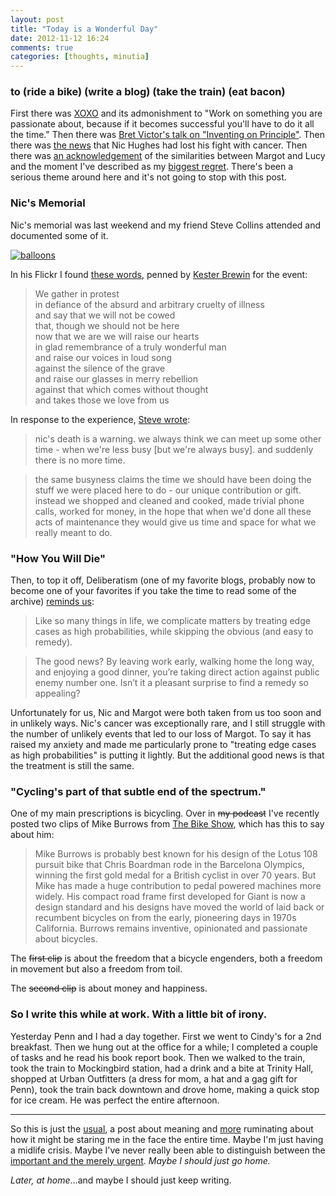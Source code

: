 ```yaml
---
layout: post
title: "Today is a Wonderful Day"
date: 2012-11-12 16:24
comments: true
categories: [thoughts, minutia]
---
```


### to (ride a bike) (write a blog) (take the train) (eat bacon) ###

First there was [XOXO](/2012/09/23/xoxo/) and its admonishment to "Work on something you are passionate about, because if it becomes successful you'll have to do it all the time." Then there was [Bret Victor's talk on "Inventing on Principle"](/2012/09/30/bret-victor-inventing-on-principle/). Then there was [the news](/2012/10/07/nic/) that Nic Hughes had lost his fight with cancer. Then there was [an acknowledgement](/2012/11/06/daddys-girls/) of the similarities between Margot and Lucy and the moment I've described as my [biggest regret](http://www.flickr.com/photos/carissabyers/4779129420/ "About two years ago Daniel went to work"). There's been a serious theme around here and it's not going to stop with this post.

### Nic's Memorial ###

Nic's memorial was last weekend and my friend Steve Collins attended and documented some of it.

[![balloons](http://farm9.staticflickr.com/8349/8173359539_02eb6d830f.jpg)](http://www.flickr.com/photos/smallritual/8173359539/)

In his Flickr I found [these words](http://www.flickr.com/photos/smallritual/8175797068/in/photostream/), penned by [Kester Brewin](http://www.kesterbrewin.com) for the event:

> We gather in protest  
in defiance of the absurd and arbitrary cruelty of illness  
and say that we will not be cowed  
that, though we should not be here  
now that we are we will raise our hearts  
in glad remembrance of a truly wonderful man  
and raise our voices in loud song  
against the silence of the grave  
and raise our glasses in merry rebellion  
against that which comes without thought  
and takes those we love from us

In response to the experience, [Steve wrote](http://smallritual.blogs.com/small_ritual/2012/11/in-memoriam.html):

> nic's death is a warning. we always think we can meet up some other time - when we're less busy [but we're always busy]. and suddenly there is no more time.

> the same busyness claims the time we should have been doing the stuff we were placed here to do - our unique contribution or gift. instead we shopped and cleaned and cooked, made trivial phone calls, worked for money, in the hope that when we'd done all these acts of maintenance they would give us time and space for what we really meant to do.

### "How You Will Die" ###

Then, to top it off, Deliberatism (one of my favorite blogs, probably now to become one of your favorites if you take the time to read some of the archive) [reminds us](http://www.deliberatism.com/editorial/how-you-will-die/):

> Like so many things in life, we complicate matters by treating edge cases as high probabilities, while skipping the obvious (and easy to remedy).

> The good news? By leaving work early, walking home the long way, and enjoying a good dinner, you’re taking direct action against public enemy number one. Isn’t it a pleasant surprise to find a remedy so appealing?

Unfortunately for us, Nic and Margot were both taken from us too soon and in unlikely ways. Nic's cancer was exceptionally rare, and I still struggle with the number of unlikely events that led to our loss of Margot. To say it has raised my anxiety and made me particularly prone to "treating edge cases as high probabilities" is putting it lightly. But the additional good news is that the treatment is still the same.

### "Cycling's part of that subtle end of the spectrum." ###

One of my main prescriptions is bicycling. Over in ~~my podcast~~ I've recently posted two clips of Mike Burrows from [The Bike Show](http://thebikeshow.net/burrows-on-the-bicycle-part-one/), which has this to say about him:

> Mike Burrows is probably best known for his design of the Lotus 108 pursuit bike that Chris Boardman rode in the Barcelona Olympics, winning the first gold medal for a British cyclist in over 70 years. But Mike has made a huge contribution to pedal powered machines more widely. His compact road frame first developed for Giant is now a design standard and his designs have moved the world of laid back or recumbent bicycles on from the early, pioneering days in 1970s California. Burrows remains inventive, opinionated and passionate about bicycles.

The ~~first clip~~ is about the freedom that a bicycle engenders, both a freedom in movement but also a freedom from toil.

The ~~second clip~~ is about money and happiness.

### So I write this while at work. With a little bit of irony. ###

Yesterday Penn and I had a day together. First we went to Cindy's for a 2nd breakfast. Then we hung out at the office for a while; I completed a couple of tasks and he read his book report book. Then we walked to the train, took the train to Mockingbird station, had a drink and a bite at Trinity Hall, shopped at Urban Outfitters (a dress for mom, a hat and a gag gift for Penn), took the train back downtown and drove home, making a quick stop for ice cream. He was perfect the entire afternoon.

---

So this is just the [usual](/2011/11/29/desire-and-meaning/), a post about meaning and [more](/2011/11/07/worst-day/) ruminating about how it might be staring me in the face the entire time. Maybe I'm just having a midlife crisis. Maybe I've never really been able to distinguish between the [important and the merely urgent][1]. *Maybe I should just go home.*

*Later, at home*...and maybe I should just keep writing.

[1]: http://en.wikipedia.org/wiki/First_Things_First_(book)
